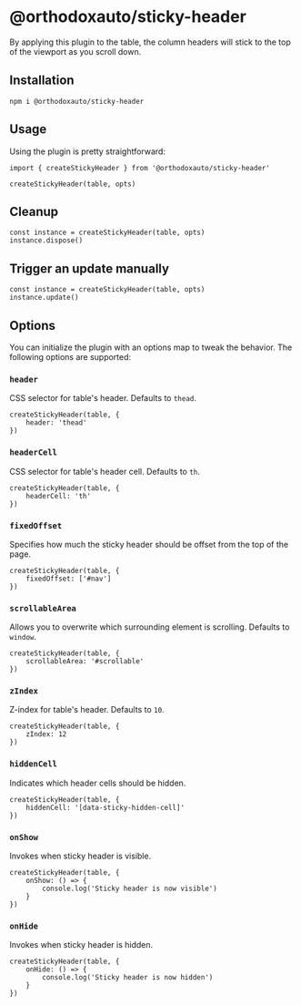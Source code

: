 # @orthodoxauto/sticky-header

By applying this plugin to the table, the column headers will stick to the top of the viewport as you scroll down.

## Installation

```
npm i @orthodoxauto/sticky-header
```

## Usage

Using the plugin is pretty straightforward:

```
import { createStickyHeader } from '@orthodoxauto/sticky-header'

createStickyHeader(table, opts)
```

## Cleanup

```
const instance = createStickyHeader(table, opts)
instance.dispose()
```

## Trigger an update manually

```
const instance = createStickyHeader(table, opts)
instance.update()
```

## Options

You can initialize the plugin with an options map to tweak the behavior. The following options are supported:

### `header`

CSS selector for table's header. Defaults to `thead`.

```
createStickyHeader(table, {
    header: 'thead'
})
```

### `headerCell`

CSS selector for table's header cell. Defaults to `th`.

```
createStickyHeader(table, {
    headerCell: 'th'
})
```

### `fixedOffset`

Specifies how much the sticky header should be offset from the top of the page.

```
createStickyHeader(table, {
    fixedOffset: ['#nav']
})
```

### `scrollableArea`

Allows you to overwrite which surrounding element is scrolling. Defaults to `window`.

```
createStickyHeader(table, {
    scrollableArea: '#scrollable'
})
```

### `zIndex`

Z-index for table's header. Defaults to `10`.

```
createStickyHeader(table, {
    zIndex: 12
})
```

### `hiddenCell`

Indicates which header cells should be hidden.

```
createStickyHeader(table, {
    hiddenCell: '[data-sticky-hidden-cell]'
})
```

### `onShow`

Invokes when sticky header is visible.

```
createStickyHeader(table, {
    onShow: () => {
        console.log('Sticky header is now visible')
    }
})
```

### `onHide`

Invokes when sticky header is hidden.

```
createStickyHeader(table, {
    onHide: () => {
        console.log('Sticky header is now hidden')
    }
})
```
